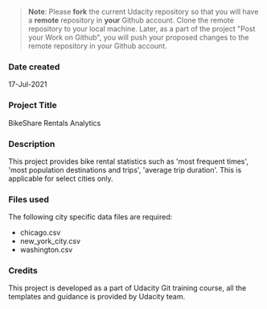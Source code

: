 >**Note**: Please **fork** the current Udacity repository so that you will have a **remote** repository in **your** Github account. Clone the remote repository to your local machine. Later, as a part of the project "Post your Work on Github", you will push your proposed changes to the remote repository in your Github account.

### Date created
17-Jul-2021

### Project Title
BikeShare Rentals Analytics

### Description
This project provides bike rental statistics such as 'most frequent times',		'most
population destinations and trips', 'average trip duration'. This is applicable
for select cities only.

### Files used
The following city specific data files are required:
- chicago.csv
- new_york_city.csv
- washington.csv

### Credits
This project is developed as a part of Udacity Git training course, all the
templates and guidance is provided by Udacity team.

